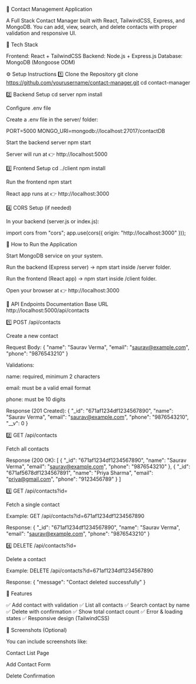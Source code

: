 📇 Contact Management Application

A Full Stack Contact Manager built with React, TailwindCSS, Express, and MongoDB.
You can add, view, search, and delete contacts with proper validation and responsive UI.

🧰 Tech Stack

Frontend: React + TailwindCSS
Backend: Node.js + Express.js
Database: MongoDB (Mongoose ODM)

⚙️ Setup Instructions
1️⃣ Clone the Repository
git clone https://github.com/yourusername/contact-manager.git
cd contact-manager

2️⃣ Backend Setup
cd server
npm install

Configure .env file

Create a .env file in the server/ folder:

PORT=5000
MONGO_URI=mongodb://localhost:27017/contactDB

Start the backend server
npm start


Server will run at 👉 http://localhost:5000

3️⃣ Frontend Setup
cd ../client
npm install

Run the frontend
npm start


React app runs at 👉 http://localhost:3000

4️⃣ CORS Setup (if needed)

In your backend (server.js or index.js):

import cors from "cors";
app.use(cors({ origin: "http://localhost:3000" }));

🚀 How to Run the Application

Start MongoDB service on your system.

Run the backend (Express server) → npm start inside /server folder.

Run the frontend (React app) → npm start inside /client folder.

Open your browser at 👉 http://localhost:3000

🧾 API Endpoints Documentation
Base URL
http://localhost:5000/api/contacts

1️⃣ POST /api/contacts

Create a new contact

Request Body:
{
  "name": "Saurav Verma",
  "email": "saurav@example.com",
  "phone": "9876543210"
}

Validations:

name: required, minimum 2 characters

email: must be a valid email format

phone: must be 10 digits

Response (201 Created):
{
  "_id": "671af1234df1234567890",
  "name": "Saurav Verma",
  "email": "saurav@example.com",
  "phone": "9876543210",
  "__v": 0
}

2️⃣ GET /api/contacts

Fetch all contacts

Response (200 OK):
[
  {
    "_id": "671af1234df1234567890",
    "name": "Saurav Verma",
    "email": "saurav@example.com",
    "phone": "9876543210"
  },
  {
    "_id": "671af5678df1234567891",
    "name": "Priya Sharma",
    "email": "priya@gmail.com",
    "phone": "9123456789"
  }
]

3️⃣ GET /api/contacts?id=<contactId>

Fetch a single contact

Example:
GET /api/contacts?id=671af1234df1234567890

Response:
{
  "_id": "671af1234df1234567890",
  "name": "Saurav Verma",
  "email": "saurav@example.com",
  "phone": "9876543210"
}

4️⃣ DELETE /api/contacts?id=<contactId>

Delete a contact

Example:
DELETE /api/contacts?id=671af1234df1234567890

Response:
{ "message": "Contact deleted successfully" }

🧠 Features

✅ Add contact with validation
✅ List all contacts
✅ Search contact by name
✅ Delete with confirmation
✅ Show total contact count
✅ Error & loading states
✅ Responsive design (TailwindCSS)

📱 Screenshots (Optional)

You can include screenshots like:

Contact List Page

Add Contact Form

Delete Confirmation


